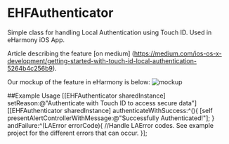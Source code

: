 EHFAuthenticator
================

Simple class for handling Local Authentication using Touch ID. Used in eHarmony iOS App.

Article describing the feature [on medium]
(https://medium.com/ios-os-x-development/getting-started-with-touch-id-local-authentication-5264b4c256b9).

Our mockup of the feature in eHarmony is below:
![mockup](https://d262ilb51hltx0.cloudfront.net/max/2000/1*ngtPaxXdEjGrNpb759-T3A.png)

##Example Usage
    [[EHFAuthenticator sharedInstance] setReason:@"Authenticate with Touch ID to access secure data"]
    [[EHFAuthenticator sharedInstance] authenticateWithSuccess:^(){
        [self presentAlertControllerWithMessage:@"Successfully Authenticated!"];
    } andFailure:^(LAError errorCode){
      //Handle LAError codes.  See example project for the different errors that can occur.
    }];
